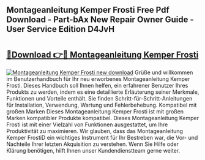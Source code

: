 ## Montageanleitung Kemper Frosti Free Pdf Download - Part-bAx New Repair Owner Guide - User Service Edition D4JvH

# <h2><a href="http://df6yq6o.blite.top/?on=Montageanleitung+Kemper+Frosti">🔗Download 👉🔴 Montageanleitung Kemper Frosti</a></h2>

[![Montageanleitung Kemper Frosti new download](https://i.imgur.com/lujVjoI.png)](http://df6yq6o.blite.top/?on=Montageanleitung+Kemper+Frosti)
Grüße und willkommen im Benutzerhandbuch für Ihr neu erworbenes Montageanleitung Kemper Frosti. Dieses Handbuch soll Ihnen helfen, ein erfahrener Benutzer Ihres Produkts zu werden, indem es eine detaillierte Erläuterung seiner Merkmale, Funktionen und Vorteile enthält. Sie finden Schritt-für-Schritt-Anleitungen für Installation, Verwendung, Wartung und Fehlerbehebung. Kompatibel mit großen Marken Dieses Montageanleitung Kemper Frosti ist mit großen Marken kompatibler Produkte kompatibel. Dieses Montageanleitung Kemper Frosti ist mit einer Vielzahl von Funktionen ausgestattet, um Ihre Produktivität zu maximieren. Wir glauben, dass das Montageanleitung Kemper FrostiD ein wichtiges Instrument für Ihr Bestreben war, die Vor- und Nachteile Ihrer letzten Akquisition zu verstehen. Wenn Sie Hilfe oder Klärung benötigen, hilft Ihnen unser Kundendienstteam gerne weiter.
